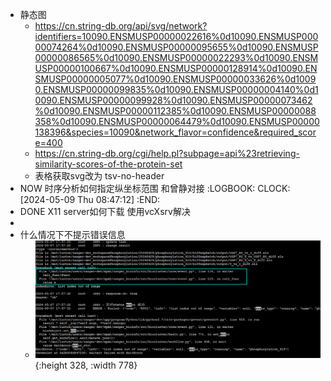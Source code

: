 - 静态图
	- https://cn.string-db.org/api/svg/network?identifiers=10090.ENSMUSP00000022616%0d10090.ENSMUSP00000074264%0d10090.ENSMUSP00000095655%0d10090.ENSMUSP00000086565%0d10090.ENSMUSP00000022293%0d10090.ENSMUSP00000100667%0d10090.ENSMUSP00000128914%0d10090.ENSMUSP00000005077%0d10090.ENSMUSP00000033626%0d10090.ENSMUSP00000099835%0d10090.ENSMUSP00000004140%0d10090.ENSMUSP00000099928%0d10090.ENSMUSP00000073462%0d10090.ENSMUSP00000112385%0d10090.ENSMUSP00000088358%0d10090.ENSMUSP00000064479%0d10090.ENSMUSP00000138396&species=10090&network_flavor=confidence&required_score=400
	- https://cn.string-db.org/cgi/help.pl?subpage=api%23retrieving-similarity-scores-of-the-protein-set
	- 表格获取svg改为 tsv-no-header
- NOW 时序分析如何指定纵坐标范围 和曾静对接
  :LOGBOOK:
  CLOCK: [2024-05-09 Thu 08:47:12]
  :END:
- DONE X11 server如何下载 使用vcXsrv解决
-
- 什么情况下不提示错误信息
	- ![image.png](../assets/image_1715076132011_0.png){:height 328, :width 778}